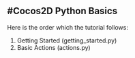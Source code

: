 #Cocos2D Python Basics
----------------------

Here is the order which the tutorial follows:

1.  Getting Started (getting_started.py)
2.  Basic Actions (actions.py)
